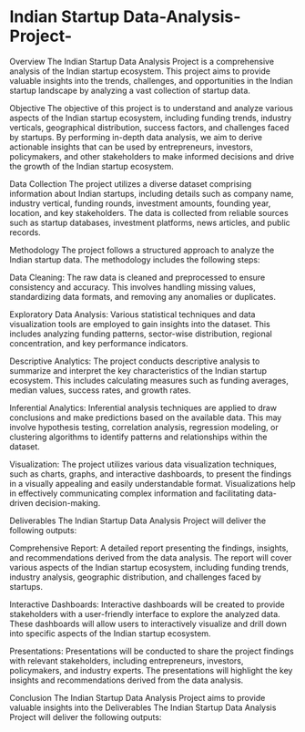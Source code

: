# Indian Startup Data-Analysis-Project-
Overview
The Indian Startup Data Analysis Project is a comprehensive analysis of the Indian startup ecosystem. This project aims to provide valuable insights into the trends, challenges, and opportunities in the Indian startup landscape by analyzing a vast collection of startup data.

Objective
The objective of this project is to understand and analyze various aspects of the Indian startup ecosystem, including funding trends, industry verticals, geographical distribution, success factors, and challenges faced by startups. By performing in-depth data analysis, we aim to derive actionable insights that can be used by entrepreneurs, investors, policymakers, and other stakeholders to make informed decisions and drive the growth of the Indian startup ecosystem.

Data Collection
The project utilizes a diverse dataset comprising information about Indian startups, including details such as company name, industry vertical, funding rounds, investment amounts, founding year, location, and key stakeholders. The data is collected from reliable sources such as startup databases, investment platforms, news articles, and public records.

Methodology
The project follows a structured approach to analyze the Indian startup data. The methodology includes the following steps:

Data Cleaning: The raw data is cleaned and preprocessed to ensure consistency and accuracy. This involves handling missing values, standardizing data formats, and removing any anomalies or duplicates.

Exploratory Data Analysis: Various statistical techniques and data visualization tools are employed to gain insights into the dataset. This includes analyzing funding patterns, sector-wise distribution, regional concentration, and key performance indicators.

Descriptive Analytics: The project conducts descriptive analysis to summarize and interpret the key characteristics of the Indian startup ecosystem. This includes calculating measures such as funding averages, median values, success rates, and growth rates.

Inferential Analytics: Inferential analysis techniques are applied to draw conclusions and make predictions based on the available data. This may involve hypothesis testing, correlation analysis, regression modeling, or clustering algorithms to identify patterns and relationships within the dataset.

Visualization: The project utilizes various data visualization techniques, such as charts, graphs, and interactive dashboards, to present the findings in a visually appealing and easily understandable format. Visualizations help in effectively communicating complex information and facilitating data-driven decision-making.

Deliverables
The Indian Startup Data Analysis Project will deliver the following outputs:

Comprehensive Report: A detailed report presenting the findings, insights, and recommendations derived from the data analysis. The report will cover various aspects of the Indian startup ecosystem, including funding trends, industry analysis, geographic distribution, and challenges faced by startups.

Interactive Dashboards: Interactive dashboards will be created to provide stakeholders with a user-friendly interface to explore the analyzed data. These dashboards will allow users to interactively visualize and drill down into specific aspects of the Indian startup ecosystem.

Presentations: Presentations will be conducted to share the project findings with relevant stakeholders, including entrepreneurs, investors, policymakers, and industry experts. The presentations will highlight the key insights and recommendations derived from the data analysis.

Conclusion
The Indian Startup Data Analysis Project aims to provide valuable insights into the
Deliverables
The Indian Startup Data Analysis Project will deliver the following outputs:
